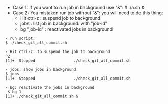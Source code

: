 - Case 1: If you want to run job in background use "&": # ./a.sh &
- Case 2: You mistaken run job without "&": you will need to do this thing:
    - Hit ctrl-z    : suspend job to background
    - jobs          : list job in background: with "job-id"
    - bg "job-id"  : reactivated jobs in background 
```
- run script:
$ ./check_git_all_commit.sh

- Hit ctrl-z: to suspend the job to background
^Z
[1]+  Stopped                 ./check_git_all_commit.sh

- jobs: show jobs in background:
$ jobs 
[1]+  Stopped                 ./check_git_all_commit.sh

- bg: reactivate the jobs in background
 $ bg 1
[1]+ ./check_git_all_commit.sh &
```